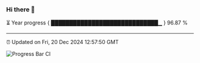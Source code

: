 ### Hi there 👋

⏳ Year progress { █████████████████████████████▁ } 96.87 %

---

⏰ Updated on Fri, 20 Dec 2024 12:57:50 GMT

![Progress Bar CI](https://github.com/IshwaranRudhara/GIT-ACTION/workflows/Progress%20Bar%20CI/badge.svg)
